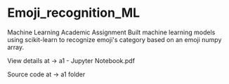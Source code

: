 # Emoji_recognition_ML
Machine Learning Academic Assignment
Built machine learning models using scikit-learn to recognize emoji's category based on an emoji numpy array.

View details at -> a1 - Jupyter Notebook.pdf

Source code at -> a1 folder
